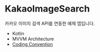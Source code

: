 # KakaoImageSearch
카카오 이미지 검색 API를 연동한 예제 앱입니다.
  - Kotlin
  - MVVM Architecture
  - [Coding Convention](https://eosr14.tistory.com/71)

